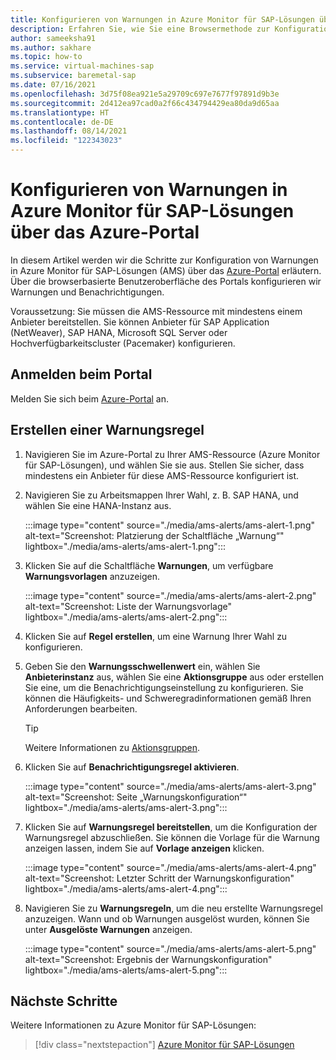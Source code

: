 ```yaml
---
title: Konfigurieren von Warnungen in Azure Monitor für SAP-Lösungen über das Azure-Portal
description: Erfahren Sie, wie Sie eine Browsermethode zur Konfiguration von Warnungen in Azure Monitor für SAP-Lösungen verwenden können.
author: sameeksha91
ms.author: sakhare
ms.topic: how-to
ms.service: virtual-machines-sap
ms.subservice: baremetal-sap
ms.date: 07/16/2021
ms.openlocfilehash: 3d75f08ea921e5a29709c697e7677f97891d9b3e
ms.sourcegitcommit: 2d412ea97cad0a2f66c434794429ea80da9d65aa
ms.translationtype: HT
ms.contentlocale: de-DE
ms.lasthandoff: 08/14/2021
ms.locfileid: "122343023"
---
```

# <a name="configure-alerts-in-azure-monitor-for-sap-solutions-by-using-the-azure-portal"></a>Konfigurieren von Warnungen in Azure Monitor für SAP-Lösungen über das Azure-Portal

In diesem Artikel werden wir die Schritte zur Konfiguration von Warnungen in Azure Monitor für SAP-Lösungen (AMS) über das [Azure-Portal](https://azure.microsoft.com/features/azure-portal) erläutern. Über die browserbasierte Benutzeroberfläche des Portals konfigurieren wir Warnungen und Benachrichtigungen.

Voraussetzung: Sie müssen die AMS-Ressource mit mindestens einem Anbieter bereitstellen. Sie können Anbieter für SAP Application (NetWeaver), SAP HANA, Microsoft SQL Server oder Hochverfügbarkeitscluster (Pacemaker) konfigurieren. 

## <a name="sign-in-to-the-portal"></a>Anmelden beim Portal

Melden Sie sich beim [Azure-Portal](https://portal.azure.com) an.

## <a name="create-an-alert-rule"></a>Erstellen einer Warnungsregel

1.  Navigieren Sie im Azure-Portal zu Ihrer AMS-Ressource (Azure Monitor für SAP-Lösungen), und wählen Sie sie aus. Stellen Sie sicher, dass mindestens ein Anbieter für diese AMS-Ressource konfiguriert ist. 
2.  Navigieren Sie zu Arbeitsmappen Ihrer Wahl, z. B. SAP HANA, und wählen Sie eine HANA-Instanz aus.

    :::image type="content" source="./media/ams-alerts/ams-alert-1.png" alt-text="Screenshot: Platzierung der Schaltfläche „Warnung“" lightbox="./media/ams-alerts/ams-alert-1.png":::
  
3.  Klicken Sie auf die Schaltfläche **Warnungen**, um verfügbare **Warnungsvorlagen** anzuzeigen.

    :::image type="content" source="./media/ams-alerts/ams-alert-2.png" alt-text="Screenshot: Liste der Warnungsvorlage" lightbox="./media/ams-alerts/ams-alert-2.png":::
    
4.  Klicken Sie auf **Regel erstellen**, um eine Warnung Ihrer Wahl zu konfigurieren.
5.  Geben Sie den **Warnungsschwellenwert** ein, wählen Sie **Anbieterinstanz** aus, wählen Sie eine **Aktionsgruppe** aus oder erstellen Sie eine, um die Benachrichtigungseinstellung zu konfigurieren. Sie können die Häufigkeits- und Schweregradinformationen gemäß Ihren Anforderungen bearbeiten.

    >[!Tip]
    > Weitere Informationen zu [Aktionsgruppen](../../../azure-monitor/alerts/action-groups.md). 
    
7.  Klicken Sie auf **Benachrichtigungsregel aktivieren**.

    :::image type="content" source="./media/ams-alerts/ams-alert-3.png" alt-text="Screenshot: Seite „Warnungskonfiguration“" lightbox="./media/ams-alerts/ams-alert-3.png":::
    
7.  Klicken Sie auf **Warnungsregel bereitstellen**, um die Konfiguration der Warnungsregel abzuschließen. Sie können die Vorlage für die Warnung anzeigen lassen, indem Sie auf **Vorlage anzeigen** klicken.

    :::image type="content" source="./media/ams-alerts/ams-alert-4.png" alt-text="Screenshot: Letzter Schritt der Warnungskonfiguration" lightbox="./media/ams-alerts/ams-alert-4.png":::
    
8.  Navigieren Sie zu **Warnungsregeln**, um die neu erstellte Warnungsregel anzuzeigen. Wann und ob Warnungen ausgelöst wurden, können Sie unter **Ausgelöste Warnungen** anzeigen.

    :::image type="content" source="./media/ams-alerts/ams-alert-5.png" alt-text="Screenshot: Ergebnis der Warnungskonfiguration" lightbox="./media/ams-alerts/ams-alert-5.png":::

## <a name="next-steps"></a>Nächste Schritte

Weitere Informationen zu Azure Monitor für SAP-Lösungen:

> [!div class="nextstepaction"]
> [Azure Monitor für SAP-Lösungen](azure-monitor-overview.md)